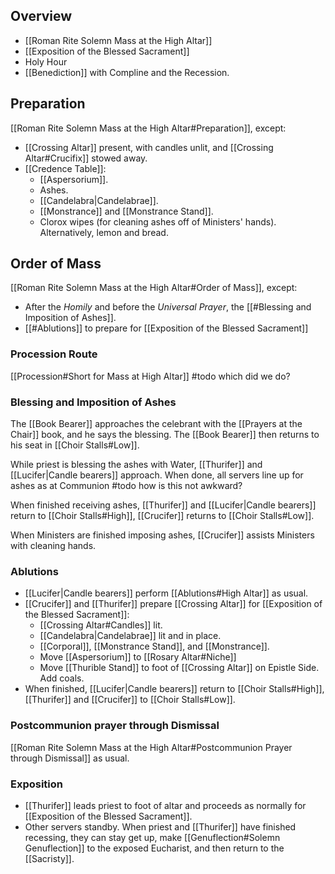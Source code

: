 ## Overview
- [[Roman Rite Solemn Mass at the High Altar]]
- [[Exposition of the Blessed Sacrament]]
- Holy Hour
- [[Benediction]] with Compline and the Recession.

## Preparation
[[Roman Rite Solemn Mass at the High Altar#Preparation]], except:

- [[Crossing Altar]] present, with candles unlit, and [[Crossing Altar#Crucifix]] stowed away.
- [[Credence Table]]:
	- [[Aspersorium]].
	- Ashes.
	- [[Candelabra|Candelabrae]].
	- [[Monstrance]] and [[Monstrance Stand]].
	- Clorox wipes (for cleaning ashes off of Ministers' hands). Alternatively, lemon and bread.

## Order of Mass
[[Roman Rite Solemn Mass at the High Altar#Order of Mass]], except:

- After the _Homily_ and before the _Universal Prayer_, the [[#Blessing and Imposition of Ashes]].
- [[#Ablutions]] to prepare for [[Exposition of the Blessed Sacrament]]

### Procession Route
[[Procession#Short for Mass at High Altar]]
#todo which did we do?

### Blessing and Imposition of Ashes
The [[Book Bearer]] approaches the celebrant with the [[Prayers at the Chair]] book, and he says the blessing. The [[Book Bearer]] then returns to his seat in [[Choir Stalls#Low]].

While priest is blessing the ashes with Water, [[Thurifer]] and [[Lucifer|Candle bearers]] approach. When done, all servers line up for ashes as at Communion #todo how is this not awkward?

When finished receiving ashes, [[Thurifer]] and [[Lucifer|Candle bearers]] return to [[Choir Stalls#High]], [[Crucifer]] returns to [[Choir Stalls#Low]].

When Ministers are finished imposing ashes, [[Crucifer]] assists Ministers with cleaning hands.

### Ablutions
- [[Lucifer|Candle bearers]] perform [[Ablutions#High Altar]] as usual.
- [[Crucifer]] and [[Thurifer]] prepare [[Crossing Altar]] for [[Exposition of the Blessed Sacrament]]:
	- [[Crossing Altar#Candles]] lit.
	- [[Candelabra|Candelabrae]] lit and in place.
	- [[Corporal]], [[Monstrance Stand]], and [[Monstrance]].
	- Move [[Aspersorium]] to [[Rosary Altar#Niche]]
	- Move [[Thurible Stand]] to foot of [[Crossing Altar]] on Epistle Side. Add coals.
- When finished, [[Lucifer|Candle bearers]] return to [[Choir Stalls#High]], [[Thurifer]] and [[Crucifer]] to [[Choir Stalls#Low]].

### Postcommunion prayer through Dismissal
[[Roman Rite Solemn Mass at the High Altar#Postcommunion Prayer through Dismissal]] as usual.

### Exposition
- [[Thurifer]] leads priest to foot of altar and proceeds as normally for [[Exposition of the Blessed Sacrament]].
- Other servers standby. When priest and [[Thurifer]] have finished recessing, they can stay get up, make [[Genuflection#Solemn Genuflection]] to the exposed Eucharist, and then return to the [[Sacristy]].